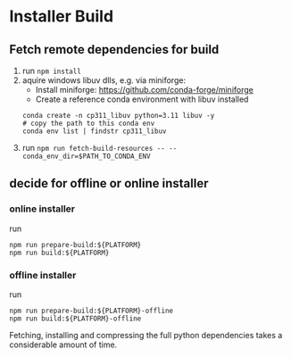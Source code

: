# Installer Build

## Fetch remote dependencies for build

1. run ```npm install```
2. aquire windows libuv dlls, e.g. via miniforge:
   - Install miniforge: https://github.com/conda-forge/miniforge
   - Create a reference conda environment with libuv installed
    ```
    conda create -n cp311_libuv python=3.11 libuv -y
    # copy the path to this conda env
    conda env list | findstr cp311_libuv
    ```
3. run ```npm run fetch-build-resources -- --conda_env_dir=$PATH_TO_CONDA_ENV```

## decide for offline or online installer

### online installer

run 
```
npm run prepare-build:${PLATFORM}
npm run build:${PLATFORM}
```

### offline installer
run
```
npm run prepare-build:${PLATFORM}-offline
npm run build:${PLATFORM}-offline
```

Fetching, installing and compressing the full python dependencies takes a considerable amount of time.
